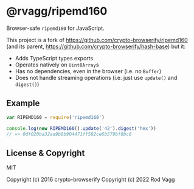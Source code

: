 # @rvagg/ripemd160

Browser-safe `ripemd160` for JavaScript.

This project is a fork of https://github.com/crypto-browserify/ripemd160 (and its parent, https://github.com/crypto-browserify/hash-base) but it:

* Adds TypeScript types exports
* Operates natively on `Uint8Array`s
* Has no dependencies, even in the browser (i.e. no `Buffer`)
* Does not handle streaming operations (i.e. just use `update()` and `digest()`)

## Example

```js
var RIPEMD160 = require('ripemd160')

console.log(new RIPEMD160().update('42').digest('hex'))
// => 0df020ba32aa9b8b904471ff582ce6b579bf8bc8
```

## License & Copyright

MIT

Copyright (c) 2016 crypto-browserify
Copyright (c) 2022 Rod Vagg
